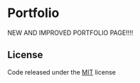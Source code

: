 # Portfolio

NEW AND IMPROVED PORTFOLIO PAGE!!!!

## License
Code released under the [MIT](https://github.com/helfi92/studorlio/blob/master/LICENSE) license

